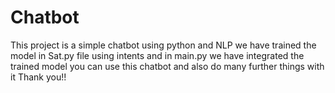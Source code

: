 # Chatbot
This project is a simple chatbot using python and NLP 
we have trained the model in Sat.py file using intents 
and in main.py we have integrated the trained model you 
can use this chatbot and also do many further things with it 
Thank you!!
